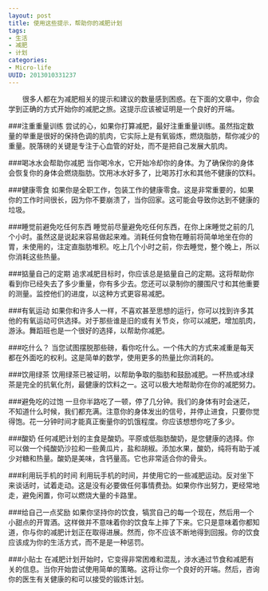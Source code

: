 ```yaml
---
layout: post
title: 使用这些提示，帮助你的减肥计划
tags: 
- 生活
- 减肥
- 计划
categories:
- Micro-life
UUID: 2013010331237
---
```


  　　很多人都在为减肥相关的提示和建议的数量感到困惑。在下面的文章中，你会学到正确的方式开始你的减肥之旅。这提示应该被证明是一个良好的开端。

###注重重量训练
尝试的心，如果你打算减肥，最好注重重量训练。虽然指定数量的举重是很好的保持色调的肌肉，它实际上是有氧锻炼，燃烧脂肪，帮你减少的重量。脱落磅的关键是专注于心血管的好处，而不是把自己发展大肌肉。

###喝冰水会帮助你减肥
当你喝冷水，它开始冷却你的身体。为了确保你的身体会恢复你的身体会燃烧脂肪。饮用冰水好多了，比喝苏打水和其他不健康的饮料。

###健康零食
如果你是全职工作，包装工作的健康零食。这是非常重要的，如果你的工作时间很长，因为你不要崩溃了，当你回家。这可能会导致你达到不健康的垃圾。

###睡觉前避免吃任何东西
睡觉前尽量避免吃任何东西，在你上床睡觉之前的几个小时。虽然这是说起来容易做起来难。消耗任何食物在睡前将简单地坐在你的胃，未使用的，注定直脂肪堆积。吃上几个小时之前，你去睡觉，整个晚上，所以你消耗这些热量。

###掂量自己的定期
追求减肥目标时，你应该总是掂量自己的定期。这将帮助你看到你已经失去了多少重量，你有多少去。您还可以录制你的腰围尺寸和其他重要的测量。监控他们的进度，以这种方式更容易减肥。

###有氧运动
如果你和许多人一样，不喜欢甚至思想的运行，你可以找到许多其他的有氧运动可供选择。对于那些谁是旧的或有关节炎，你可以减肥，增加肌肉，游泳。舞蹈班也是一个很好的选择，以帮助你减肥。

###吃什么？
当您试图摆脱那些磅，看你吃什么。一个伟大的方式来减重是每天都在外面吃的权利。这是简单的数学，使用更多的热量比你消耗的。

###饮用绿茶
饮用绿茶已被证明，以帮助争取的脂肪和鼓励减肥。一杯热或冰绿茶是完全的抗氧化剂，最健康的饮料之一。这可以极大地帮助你在你的减肥努力。

###避免吃的过饱
一旦你半路吃了一顿，停了几分钟。我们的身体有时会迷茫，不知道什么时候，我们都充满。注意你的身体发出的信号，并停止进食，只要你觉得饱。花一分钟时间才能真正衡量你的饥饿程度。你应该想想你吃了多少。

###酸奶
任何减肥计划的主食是酸奶。平原或低脂肪酸奶，是您健康的选择。你可以做一个纯酸奶沙拉和一些黄瓜片，盐和胡椒。添加水果，酸奶，纯将有助于减少对糖和热量。酸奶是美味，含钙量高。它也非常适合你的骨头。

###利用玩手机的时间
利用玩手机的时间，并使用它的一些减肥运动。反对坐下来谈话时，试着走动。这是没有必要做任何事情费劲。如果你作出努力，更经常地走，避免闲置，你可以燃烧大量的卡路里。

###给自己一点奖励
如果你坚持你的饮食，犒赏自己的每一个现在，然后用一个小甜点的开胃酒。这样做并不意味着你的饮食车上摔了下来。它只是意味着你都知道，你与你的减肥计划正在取得进展。然而，你不应该不断地得到回报。你的饮食应该成为你的生活方式，而不是是一种惩罚。

###小贴士
在减肥计划开始时，它变得非常困难和混乱，涉水通过节食和减肥有关的信息。当你开始尝试使用简单的策略。这将让你一个良好的开端。然后，咨询你的医生有关健康的和可以接受的锻炼计划。

